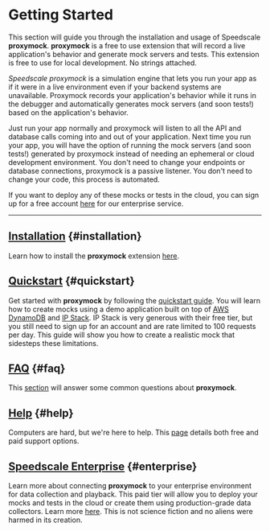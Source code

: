 # Getting Started

This section will guide you through the installation and usage of Speedscale **proxymock**. **proxymock** is a free to use extension that will record a live application's behavior and generate mock servers and tests. This extension is free to use for local development. No strings attached.

*Speedscale proxymock* is a simulation engine that lets you run your app as if it were in a live environment even if your backend systems are unavailable. Proxymock records your application's behavior while it runs in the debugger and automatically generates mock servers (and soon tests!) based on the application's behavior.

Just run your app normally and proxymock will listen to all the API and database calls coming into and out of your application. Next time you run your app, you will have the option of running the mock servers (and soon tests!) generated by proxymock instead of needing an ephemeral or cloud development environment. You don't need to change your endpoints or database connections, proxymock is a passive listener. You don't need to change your code, this process is automated.

If you want to deploy any of these mocks or tests in the cloud, you can sign up for a free account [here](https://speedscale.com/signup) for our enterprise service.

---

## [Installation](./installation.md) {#installation}

Learn how to install the **proxymock** extension [here](./installation.md).

## [Quickstart](./quickstart.md) {#quickstart}

Get started with **proxymock** by following the [quickstart guide](./quickstart.md). You will learn how to create mocks using a demo application built on top of [AWS DynamoDB](https://aws.amazon.com/dynamodb/) and [IP Stack](https://ipstack.com/). IP Stack is very generous with their free tier, but you still need to sign up for an account and are rate limited to 100 requests per day. This guide will show you how to create a realistic mock that sidesteps these limitations.

## [FAQ](./faq.md) {#faq}

This [section](./faq.md) will answer some common questions about **proxymock**.

## [Help](./help.md) {#help}

Computers are hard, but we're here to help. This [page](./help.md) details both free and paid support options.

## [Speedscale Enterprise](../../intro.md) {#enterprise}

Learn more about connecting **proxymock** to your enterprise environment for data collection and playback. This paid tier will allow you to deploy your mocks and tests in the cloud or create them using production-grade data collectors. Learn more [here](../../intro.md). This is not science fiction and no aliens were harmed in its creation.